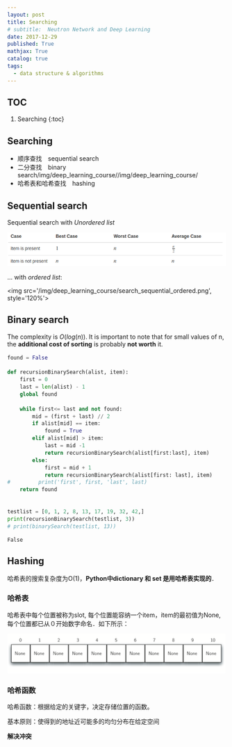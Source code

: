 ```yaml
---
layout: post
title: Searching
# subtitle:  Neutron Network and Deep Learning
date: 2017-12-29
published: True
mathjax: True
catalog: true
tags:
  - data structure & algorithms
---
```

## TOC
1. Searching
{:toc}

## Searching

+ 顺序查找　sequential search
+ 二分查找　binary search/img/deep_learning_course//img/deep_learning_course/
+ 哈希表和哈希查找　hashing


## Sequential search

Sequential search with *Unordered list*

<img src='/img/deep_learning_course/search_sequential.png' style='100%'>

... with *ordered list*:

<img src='/img/deep_learning_course/search_sequential_ordered.png', style='120%'>

## Binary search

The complexity is $O(log(n))$. It is important to note that for small values of n, the **additional cost of sorting** is probably **not worth** it.



```python
found = False

def recursionBinarySearch(alist, item):
    first = 0
    last = len(alist) - 1
    global found

    while first<= last and not found:
        mid = (first + last) // 2
        if alist[mid] == item:
            found = True
        elif alist[mid] > item:
            last = mid -1
            return recursionBinarySearch(alist[first:last], item)
        else:
            first = mid + 1
            return recursionBinarySearch(alist[first: last], item)
#         print('first', first, 'last', last)
    return found


testlist = [0, 1, 2, 8, 13, 17, 19, 32, 42,]
print(recursionBinarySearch(testlist, 3))
# print(binarySearch(testlist, 13))
```

    False


## Hashing

哈希表的搜索复杂度为O(1)，**Python中dictionary 和 set 是用哈希表实现的**．

### 哈希表

哈希表中每个位置被称为slot, 每个位置能容纳一个item，item的最初值为None,　每个位置都已从０开始数字命名．如下所示：

<img src='/img/deep_learning_course/hashing_slot.png' width=800>

### 哈希函数

哈希函数：根据给定的关键字，决定存储位置的函数。

基本原则：使得到的地址近可能多的均匀分布在给定空间

**解决冲突**
